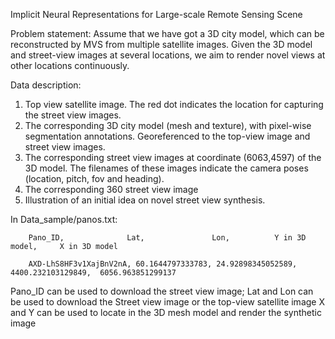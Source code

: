 Implicit Neural Representations for Large-scale Remote Sensing Scene

Problem statement:
Assume that we have got a 3D city model, which can be reconstructed by MVS from multiple satellite images. Given the 3D model and street-view images at several locations, we aim to render novel views at other locations continuously.


Data description:
1.	Top view satellite image. The red dot indicates the location for capturing the street view images.
2.	The corresponding 3D city model (mesh and texture), with pixel-wise segmentation annotations. Georeferenced to the top-view image and street view images.
3.	The corresponding street view images at coordinate (6063,4597) of the 3D model. The filenames of these images indicate the camera poses (location, pitch, fov and heading). 
4.	The corresponding 360 street view image
5.	Illustration of an initial idea on novel street view synthesis.




In Data_sample/panos.txt:

        Pano_ID,              Lat,               Lon,          Y in 3D model,     X in 3D model
  
        AXD-LhS8HF3v1XajBnV2nA, 60.1644797333783, 24.92898345052589, 4400.232103129849,  6056.963851299137

Pano_ID can be used to download the street view image;
Lat and Lon can be used to download the Street view image or the top-view satellite image
X and Y can be used to locate in the 3D mesh model and render the synthetic image
